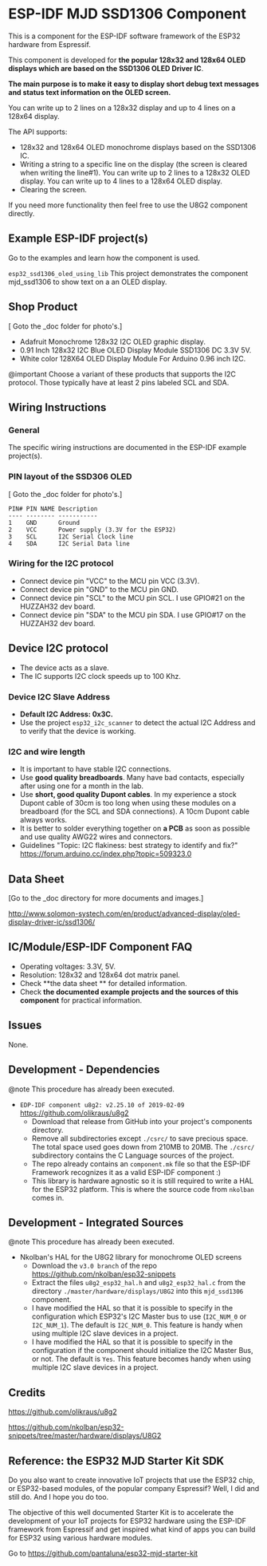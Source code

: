 # ESP-IDF MJD SSD1306 Component

This is a component for the ESP-IDF software framework of the ESP32 hardware from Espressif.

This component is developed for **the popular 128x32 and 128x64 OLED displays which are based on the SSD1306 OLED Driver IC**.

**The main purpose is to make it easy to display short debug text messages and status text information on the OLED screen.**

You can write up to 2 lines on a 128x32 display and up to 4 lines on a 128x64 display.

The API supports:

- 128x32 and 128x64 OLED monochrome displays based on the SSD1306 IC.
- Writing a string to a specific line on the display (the screen is cleared when writing the line#1). You can write up to 2 lines to a 128x32 OLED display. You can write up to 4 lines to a 128x64 OLED display.
- Clearing the screen.

If you need more functionality then feel free to use the U8G2 component directly.



## Example ESP-IDF project(s)

Go to the examples and learn how the component is used.

```esp32_ssd1306_oled_using_lib``` This project demonstrates the component mjd_ssd1306 to show text on a an OLED display.




## Shop Product

[ Goto the _doc folder for photo's.]

- Adafruit Monochrome 128x32 I2C OLED graphic display.
- 0.91 Inch 128x32 I2C Blue OLED Display Module SSD1306 DC 3.3V 5V.
- White color 128X64 OLED Display Module For Arduino 0.96 inch I2C.

@important Choose a variant of these products that supports the I2C protocol. Those typically have at least 2 pins labeled SCL and SDA.



## Wiring Instructions

### General

The specific wiring instructions are documented in the  ESP-IDF example project(s).



### PIN layout of the SSD306 OLED

[ Goto the _doc folder for photo's.]

```
PIN# PIN NAME Description
---- -------- -----------
1    GND      Ground
2    VCC      Power supply (3.3V for the ESP32)
3    SCL      I2C Serial Clock line
4    SDA      I2C Serial Data line
```



### Wiring for the I2C protocol

- Connect device pin "VCC" to the MCU pin VCC (3.3V).
- Connect device pin "GND" to the MCU pin GND.
- Connect device pin "SCL" to the MCU pin SCL. I use GPIO#21 on the HUZZAH32 dev board.
- Connect device pin "SDA" to the MCU pin SDA. I use GPIO#17 on the HUZZAH32 dev board.



## Device I2C protocol

- The device acts as a slave.
- The IC supports I2C clock speeds up to 100 Khz.



### Device I2C Slave Address

- **Default I2C Address: 0x3C.**
- Use the project ```esp32_i2c_scanner``` to detect the actual I2C Address and to verify that the device is working.

  

### I2C and wire length

- It is important to have stable I2C connections.
- Use **good quality breadboards**. Many have bad contacts, especially after using one for a month in the lab.
- Use **short, good quality Dupont cables**. In my experience a stock Dupont cable of 30cm is too long when using these modules on a breadboard (for the SCL and SDA connections). A 10cm Dupont cable always works.
- It is better to solder everything together on **a PCB** as soon as possible and use quality AWG22 wires and connectors.
- Guidelines "Topic: I2C flakiness:  best strategy to identify and fix?" https://forum.arduino.cc/index.php?topic=509323.0



## Data Sheet

[Go to the _doc directory for more documents and images.]

<http://www.solomon-systech.com/en/product/advanced-display/oled-display-driver-ic/ssd1306/>




## IC/Module/ESP-IDF Component FAQ
- Operating voltages: 3.3V, 5V.
- Resolution: 128x32 and 128x64 dot matrix panel.
- Check **the data sheet ** for detailed information.
- Check **the documented example projects and the sources of this component** for practical information.



## Issues

None.



## Development - Dependencies

@note This procedure has already been executed.

- ```EDP-IDF component u8g2: v2.25.10 of 2019-02-09``` <https://github.com/olikraus/u8g2>
  - Download that release from GitHub into your project's components directory.
  - Remove all subdirectories except ```./csrc/``` to save precious space. The total space used goes down from 210MB to 20MB. The ```./csrc/``` subdirectory contains the C Language sources of the project.
  - The repo already contains an ```component.mk``` file so that the ESP-IDF Framework recognizes it as a valid ESP-IDF component :) 
  - This library is hardware agnostic so it is still required to write a HAL for the ESP32 platform. This is where the source code from ```nkolban``` comes in.



## Development - Integrated Sources

@note This procedure has already been executed.

- Nkolban's HAL for the U8G2 library for monochrome OLED screens
  - Download the ```v3.0 branch``` of the repo https://github.com/nkolban/esp32-snippets
  - Extract the files ```u8g2_esp32_hal.h``` and ```u8g2_esp32_hal.c``` from the directory ```./master/hardware/displays/U8G2``` into this ```mjd_ssd1306``` component.
  - I have modified the HAL so that it is possible to specify in the configuration which ESP32's I2C Master bus to use (```I2C_NUM_0``` or ```I2C_NUM_1```). The default is ```I2C_NUM_0```. This feature is handy when using multiple I2C slave devices in a project.
  - I have modified the HAL so that it is possible to specify in the configuration if the component should initialize the I2C Master Bus, or not. The default is ```Yes```. This feature becomes handy when using multiple I2C slave devices in a project.



## Credits

<https://github.com/olikraus/u8g2>

<https://github.com/nkolban/esp32-snippets/tree/master/hardware/displays/U8G2>



## Reference: the ESP32 MJD Starter Kit SDK

Do you also want to create innovative IoT projects that use the ESP32 chip, or ESP32-based modules, of the popular company Espressif? Well, I did and still do. And I hope you do too.

The objective of this well documented Starter Kit is to accelerate the development of your IoT projects for ESP32 hardware using the ESP-IDF framework from Espressif and get inspired what kind of apps you can build for ESP32 using various hardware modules.

Go to https://github.com/pantaluna/esp32-mjd-starter-kit

